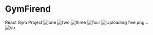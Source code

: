 # GymFirend
React Gym Project
![one](https://user-images.githubusercontent.com/113417370/232724434-788a48d5-5507-4330-8cb3-048abaab7e3f.png)
![two](https://user-images.githubusercontent.com/113417370/232725829-707a811b-a701-4120-9764-a355c983c290.png)
![three](https://user-images.githubusercontent.com/113417370/232727500-fad90a40-70f6-4155-b5ac-efb1155652f9.png)
![four](https://user-images.githubusercontent.com/113417370/232727501-4b56ca0a-ab5e-4d1e-94e5-4c04d27ca093.png)
![Uploading five.png…]()
![six](https://user-images.githubusercontent.com/113417370/232727521-207e1eb4-32d5-4143-84e4-d6febd385754.png)
